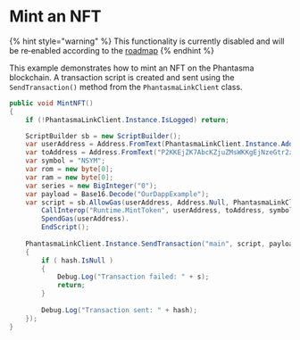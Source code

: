 # Mint an NFT

{% hint style="warning" %}
This functionality is currently disabled and will be re‑enabled according to the [roadmap](https://phantasma.info/blockchain#roadmap)
{% endhint %}

This example demonstrates how to mint an NFT on the Phantasma blockchain. A transaction script is created and sent using the `SendTransaction()` method from the `PhantasmaLinkClient` class.

```csharp
public void MintNFT()
{
    if (!PhantasmaLinkClient.Instance.IsLogged) return;

    ScriptBuilder sb = new ScriptBuilder();
    var userAddress = Address.FromText(PhantasmaLinkClient.Instance.Address);
    var toAddress = Address.FromText("P2KKEjZK7AbcKZjuZMsWKKgEjNzeGtr2zBiV7qYJHxNXvUa");
    var symbol = "NSYM";
    var rom = new byte[0];
    var ram = new byte[0];
    var series = new BigInteger("0");
    var payload = Base16.Decode("OurDappExample");
    var script = sb.AllowGas(userAddress, Address.Null, PhantasmaLinkClient.Instance.GasPrice, PhantasmaLinkClient.Instance.GasLimit ).
        CallInterop("Runtime.MintToken", userAddress, toAddress, symbol, rom, ram, series).
        SpendGas(userAddress).
        EndScript();
    
    PhantasmaLinkClient.Instance.SendTransaction("main", script, payload, (hash, s) =>
    {
        if ( hash.IsNull )
        {
            Debug.Log("Transaction failed: " + s);
            return;
        }
        
        Debug.Log("Transaction sent: " + hash);
    });
}
```
